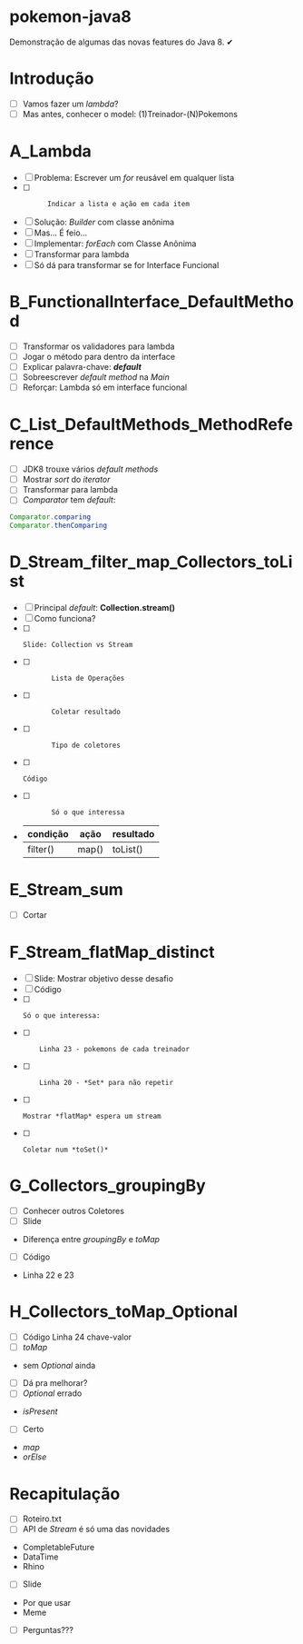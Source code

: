 # pokemon-java8
Demonstração de algumas das novas features do Java 8.
✔

# Introdução
- [ ] Vamos fazer um *lambda*?
- [ ] Mas antes, conhecer o model: (1)Treinador-(N)Pokemons

# A_Lambda
- [ ] Problema: Escrever um *for* reusável em qualquer lista
- [ ]           Indicar a lista e ação em cada item
- [ ] Solução:  *Builder* com classe anônima
- [ ] Mas... É feio...
- [ ] Implementar: *forEach* com Classe Anônima
- [ ] Transformar para lambda
- [ ] Só dá para transformar se for Interface Funcional

# B_FunctionalInterface_DefaultMethod
- [ ] Transformar os validadores para lambda
- [ ] Jogar o método para dentro da interface
- [ ] Explicar palavra-chave: ***default***
- [ ] Sobreescrever *default method* na *Main*
- [ ] Reforçar: Lambda só em interface funcional

# C_List_DefaultMethods_MethodReference
- [ ] JDK8 trouxe vários *default methods*
- [ ] Mostrar *sort* do *iterator*
- [ ] Transformar para lambda
- [ ] *Comparator* tem *default*:
``` Java
Comparator.comparing
Comparator.thenComparing
```

# D_Stream_filter_map_Collectors_toList
- [ ] Principal *default*: **Collection.stream()**
- [ ] Como funciona?
- [ ]     Slide: Collection vs Stream
- [ ]            Lista de Operações
- [ ]            Coletar resultado
- [ ]            Tipo de coletores
- [ ]     Código
- [ ]            Só o que interessa
-  | condição | ação |  resultado |
   | ---------|------|----------- |
   | filter() | map()| toList()   |

# E_Stream_sum
- [ ] Cortar

# F_Stream_flatMap_distinct
- [ ] Slide: Mostrar objetivo desse desafio
- [ ] Código
- [ ]     Só o que interessa:
- [ ]         Linha 23 - pokemons de cada treinador
- [ ]         Linha 20 - *Set* para não repetir
- [ ]     Mostrar *flatMap* espera um stream
- [ ]     Coletar num *toSet()*

# G_Collectors_groupingBy
- [ ]  Conhecer outros Coletores
- [ ]  Slide
- Diferença entre *groupingBy* e *toMap*
- [ ]  Código
- Linha 22 e 23

# H_Collectors_toMap_Optional
- [ ] Código Linha 24 chave-valor
- [ ] *toMap*
- sem *Optional* ainda
- [ ] Dá pra melhorar?
- [ ] *Optional* errado
- *isPresent*
- [ ] Certo
- *map*
- *orElse*

# Recapitulação
- [ ] Roteiro.txt
- [ ] API de *Stream* é só uma das novidades
- CompletableFuture
- DataTime
- Rhino
- [ ] Slide
- Por que usar
- Meme
- [ ] Perguntas???
